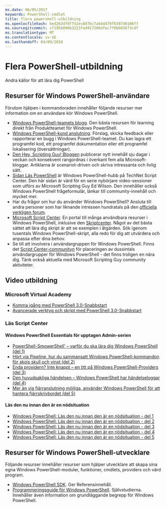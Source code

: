 ```yaml
---
ms.date: 06/05/2017
keywords: PowerShell-cmdlet
title: flera powershell-utbildning
ms.openlocfilehash: bed263df0ff52ec687bc7a644470f0397d0106ff
ms.sourcegitcommit: cf195b090b3223fa4917206dfec7f0b603873cdf
ms.translationtype: MT
ms.contentlocale: sv-SE
ms.lasthandoff: 04/09/2018
---
```

# <a name="more-powershell-learning"></a>Flera PowerShell-utbildning

Andra källor för att lära dig PowerShell

## <a name="resources-for-windows-powershell-users"></a>Resurser för Windows PowerShell-användare

Förutom hjälpen i kommandoraden innehåller följande resurser mer information om en användare kör Windows PowerShell.

- [Windows PowerShell-teamets blogg](http://blogs.msdn.com/b/powershell/). Den bästa resursen för learning direkt från Produktteamet för Windows PowerShell.
- [Windows PowerShell-kund anslutning](http://Connect.Microsoft.com/PowerShell). Förslag, skicka feedback eller rapporterar en bugg i Windows PowerShell-teamet. Du kan lagra ett programfel kod, ett programfel dokumentation eller ett programfel lokalisering (översättningar).
- [Den Hey, Scripting Guy! Bloggen](https://blogs.technet.microsoft.com/heyscriptingguy/) publicerar nytt innehåll sju dagar i veckan och konsekvent rangordnas i överkant fem alla Microsoft-bloggar. Artiklarna är scenariot-driven och skriva intressanta och livlig sätt.
- [Sidan Läs PowerShell](https://blogs.technet.microsoft.com/heyscriptingguy/2015/01/04/weekend-scripter-the-best-ways-to-learn-powershell/) är Windows PowerShell-hubb på TechNet Script Center. Den här sidan är värd för en serie nybörjare video-sessioner som utförs av Microsoft Scripting Guy Ed Wilson. Den innehåller också Windows PowerShell frågeformulär, länkar till community-innehåll och mycket mer.
- Har du frågor om hur du använder Windows PowerShell? Ansluta till andra personer som har liknande intressen hundratals på den [officiella verkligen forum](http://social.technet.microsoft.com/forums/itcg/threads/).
- [Microsoft Script Center](https://technet.microsoft.com/scriptcenter). En portal till många användbara resurser i Windows PowerShell, inklusive den [Skriptcenter](http://gallery.technet.microsoft.com/scriptcenter/). Något av det bästa sättet att lära dig skript är att se exemplen i åtgärden. Sök igenom tusentals Windows PowerShell-skript, alla redo för dig att utvärdera och anpassa efter dina behov.
- Se till att involvera i användargruppen för Windows PowerShell. Finns det [Script Center-communityn](https://technet.microsoft.com/scriptcenter/hh182567.aspx) för placeringen av dussintals användargrupper för Windows PowerShell - det finns troligen en nära dig. Tänk också aktuella med Microsoft Scripting Guy community aktiviteter.

## <a name="video-training"></a>Video utbildning

### <a name="microsoft-virtual-academy"></a>Microsoft Virtual Academy
- [Komma igång med PowerShell 3.0-Snabbstart](https://mva.microsoft.com/en-US/training-courses/getting-started-with-powershell-30-jump-start-8276)
- [Avancerade verktyg och skript med PowerShell 3.0-Snabbstart](https://mva.microsoft.com/en-US/training-courses/advanced-tools-scripting-with-powershell-30-jump-start-8231)

### <a name="script-center-learn"></a>Läs Script Center
#### <a name="windows-powershell-essentials-for-the-busy-admin-series"></a>Windows PowerShell Essentials för upptagen Admin-serien
- [PowerShell-SmowerShell' – varför du ska lära dig Windows PowerShell &#40;del 1&#41;](http://dlbmodigital.microsoft.com/webcasts/wmv/23976_Dnl_L.wmv)
- [Hört via Pipeline, hur du sammansatt Windows PowerShell-kommandon för skojs skull och vinst &#40;del 2&#41;](http://dlbmodigital.microsoft.com/webcasts/wmv/23977_Dnl_L.wmv)
- [Enda providern? Inte knappt – en titt på Windows PowerShell-Providers &#40;del 3&#41;](http://dlbmodigital.microsoft.com/webcasts/wmv/23978_Dnl_L.wmv)
- [Den huvudsakliga händelsen – Windows PowerShell har händelseloggar &#40;del 4&#41;](http://dlbmodigital.microsoft.com/webcasts/wmv/23979_Dnl_L.wmv)
- [Mer än via fjärranslutning möjliga, använder Windows PowerShell för att hantera fjärrskrivbordet &#40;del 5&#41;](http://dlbmodigital.microsoft.com/webcasts/wmv/23980_Dnl_L.wmv)

#### <a name="learn-it-now-before-its-an-emergency"></a>Läs den nu innan den är en nödsituation
- [Windows PowerShell: Läs den nu innan den är en nödsituation - del 1](http://dlbmodigital.microsoft.com/webcasts/wmv/1032481530_Dnl_L.wmv)
- [Windows PowerShell: Läs den nu innan den är en nödsituation - del 2](http://dlbmodigital.microsoft.com/webcasts/wmv/1032481542_Dnl_L.wmv)
- [Windows PowerShell: Läs den nu innan den är en nödsituation - del 3](http://dlbmodigital.microsoft.com/webcasts/wmv/1032481548_Dnl_L.wmv)
- [Windows PowerShell: Läs den nu innan den är en nödsituation - del 4](http://dlbmodigital.microsoft.com/webcasts/wmv/1032481552_Dnl_L.wmv)
- [Windows PowerShell: Läs den nu innan den är en nödsituation - del 5](http://dlbmodigital.microsoft.com/webcasts/wmv/1032481554_Dnl_L.wmv)

## <a name="resources-for-windows-powershell-developers"></a>Resurser för Windows PowerShell-utvecklare

Följande resurser innehåller resurser som hjälper utvecklare att skapa sina egna Windows PowerShell-moduler, funktioner, cmdlets, providers och värd program.

- [Windows PowerShell SDK](http://go.microsoft.com/fwlink/p/?LinkID=89595). Ger Referensinnehåll.
- [Programmeringsguide för Windows PowerShell](http://go.microsoft.com/fwlink/p/?LinkID=89596). Självstudierna. Innehåller även information om grundläggande begrepp för Windows PowerShell.